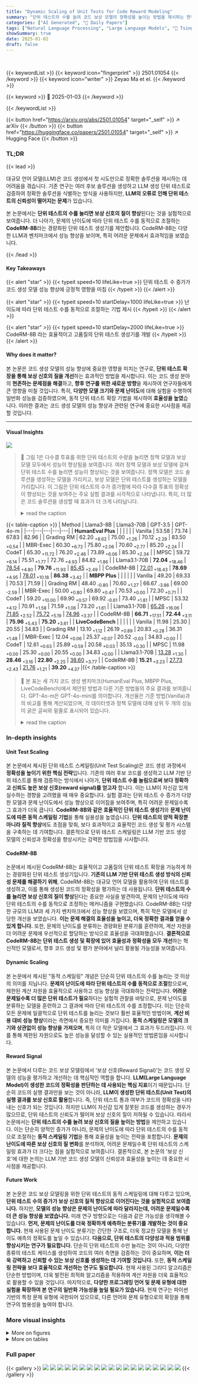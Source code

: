 ```yaml
---
title: "Dynamic Scaling of Unit Tests for Code Reward Modeling"
summary: "단위 테스트의 수를 늘려 코드 보상 모델의 정확성을 높이는 방법을 제시하는 연구!"
categories: ["AI Generated", "🤗 Daily Papers"]
tags: ["Natural Language Processing", "Large Language Models", "🏢 Tsinghua University",]
showSummary: true
date: 2025-01-02
draft: false
---
```


<br>

{{< keywordList >}}
{{< keyword icon="fingerprint" >}} 2501.01054 {{< /keyword >}}
{{< keyword icon="writer" >}} Zeyao Ma et el. {{< /keyword >}}
 
{{< keyword >}} 🤗 2025-01-03 {{< /keyword >}}
 
{{< /keywordList >}}

{{< button href="https://arxiv.org/abs/2501.01054" target="_self" >}}
↗ arXiv
{{< /button >}}
{{< button href="https://huggingface.co/papers/2501.01054" target="_self" >}}
↗ Hugging Face
{{< /button >}}




### TL;DR


{{< lead >}}

대규모 언어 모델(LLM)은 코드 생성에서 첫 시도만으로 정확한 솔루션을 제시하는 데 어려움을 겪습니다. 기존 연구는 여러 후보 솔루션을 생성하고 LLM 생성 단위 테스트로 검증하여 정확한 솔루션을 식별하는 방식을 사용하지만, **LLM의 오류로 인해 단위 테스트의 신뢰성이 떨어지는 문제**가 있습니다.

본 논문에서는 **단위 테스트의 수를 늘리면 보상 신호의 질이 향상**된다는 것을 실험적으로 보여줍니다.  더 나아가, 문제의 난이도에 따라 단위 테스트 수를 동적으로 조절하는 **CodeRM-8B**라는 경량화된 단위 테스트 생성기를 제안합니다.  CodeRM-8B는 다양한 LLM과 벤치마크에서 성능 향상을 보이며, 특히 어려운 문제에서 효과적임을 보였습니다.

{{< /lead >}}


#### Key Takeaways

{{< alert "star" >}}
{{< typeit speed=10 lifeLike=true >}} 단위 테스트 수 증가가 코드 생성 모델 성능 향상에 긍정적 영향을 미침 {{< /typeit >}}
{{< /alert >}}

{{< alert "star" >}}
{{< typeit speed=10 startDelay=1000 lifeLike=true >}} 난이도에 따라 단위 테스트 수를 동적으로 조절하는 기법 제시 {{< /typeit >}}
{{< /alert >}}

{{< alert "star" >}}
{{< typeit speed=10 startDelay=2000 lifeLike=true >}} CodeRM-8B 라는 효율적이고 고품질의 단위 테스트 생성기를 개발 {{< /typeit >}}
{{< /alert >}}

#### Why does it matter?
본 논문은 코드 생성 모델의 성능 향상에 중요한 영향을 미치는 연구로, **단위 테스트 확장을 통해 보상 신호의 질을 개선**하는 효과적인 방법을 제시합니다. 이는 코드 생성 분야의 **현존하는 문제점을 해결**하고, **향후 연구를 위한 새로운 방향**을 제시하여 연구자들에게 큰 영향을 미칠 것입니다. 특히, **다양한 모델 크기와 문제 난이도**에 대해 실험을 수행하여 일반화 성능을 검증하였으며, 동적 단위 테스트 확장 기법을 제시하여 **효율성을 높였**습니다. 이러한 결과는 코드 생성 모델의 성능 향상과 관련된 연구에 중요한 시사점을 제공할 것입니다.

------
#### Visual Insights



![](https://arxiv.org/html/2501.01054/x1.png)

> 🔼 그림 1은 다수결 투표를 위한 단위 테스트의 수량을 늘리면 정책 모델과 보상 모델 모두에서 성능이 향상됨을 보여줍니다.  여러 정책 모델과 보상 모델에 걸쳐 단위 테스트 수를 늘리면 성능이 향상되는 것을 보여줍니다.  정책 모델은 코드 솔루션을 생성하는 모델을 가리키고, 보상 모델은 단위 테스트를 생성하는 모델을 가리킵니다.  이 그림은 단위 테스트의 수가 증가함에 따라 다수결 투표의 정확성이 향상되는 것을 보여주는 주요 실험 결과를 시각적으로 나타냅니다.  특히, 더 많은 코드 솔루션을 생성할 때 효과가 더 크게 나타납니다.
> <details>
> <summary>read the caption</summary>
> Figure 1: Scaling the quantities of unit tests for majority voting leads to improvements in performance across different policy models and reward models. Policy refers to the model that produces code solutions, while reward denotes the model that generates unit tests.
> </details>





{{< table-caption >}}
| Method | Llama3-8B | Llama3-70B | GPT-3.5 | GPT-4o-m |
|---|---|---|---|---|
| **HumanEval Plus** |  |  |  |  |
| Vanilla | 53.58 | 73.74 | 67.83 | 82.96 |
| Grading RM | 62.20<sub> +8.62</sub> | 75.00<sub> +1.26</sub> | 70.12<sub> +2.29</sub> | 83.50<sub> +0.54</sub> |
| MBR-Exec | 60.30<sub> +6.72</sub> | 75.80<sub> +2.06</sub> | 70.60<sub> +2.77</sub> | 85.20<sub> +2.24</sub> |
| CodeT | 65.30<sub> +11.72</sub> | 76.20<sub> +2.46</sub> | 73.89<sub> +6.06</sub> | 85.30<sub> +2.34</sub> |
| MPSC | 59.72<sub> +6.14</sub> | 75.51<sub> +1.77</sub> | 72.76<sub> +4.93</sub> | 84.82<sub> +1.86</sub> |
| Llama3.1-70B | **72.04**<sub><span style="font-weight:normal;"> +18.46</span></sub> | <span style="text-decoration:underline;">78.54</span><sub> +4.80</sub> | **79.76**<sub><span style="font-weight:normal;"> +11.93</span></sub> | <span style="text-decoration:underline;">85.45</span><sub> +2.49</sub> |
| CodeRM-8B | <span style="text-decoration:underline;">72.01</span><sub> +18.43</sub> | **78.69**<sub><span style="font-weight:normal;"> +4.95</span></sub> | <span style="text-decoration:underline;">78.01</span><sub> +10.18</sub> | **86.38**<sub><span style="font-weight:normal;"> +3.42</span></sub> |
| **MBPP Plus** |  |  |  |  |
| Vanilla | 49.20 | 69.33 | 70.53 | 71.59 |
| Grading RM | 48.40<sub> -0.80</sub> | 70.60<sub> +1.27</sub> | 66.67<sub> -3.86</sub> | 69.00<sub> -2.59</sub> |
| MBR-Exec | 50.00<sub> +0.80</sub> | 69.80<sub> +0.47</sub> | 70.53<sub> +0.00</sub> | 72.30<sub> +0.71</sub> |
| CodeT | 59.20<sub> +10.00</sub> | 69.90<sub> +0.57</sub> | 69.92<sub> -0.61</sub> | 73.40<sub> +1.81</sub> |
| MPSC | 53.32<sub> +4.12</sub> | 70.91<sub> +1.58</sub> | 71.59<sub> +1.06</sub> | 73.20<sub> +1.61</sub> |
| Llama3.1-70B | <span style="text-decoration:underline;">65.26</span><sub> +16.06</sub> | <span style="text-decoration:underline;">71.85</span><sub> +2.52</sub> | <span style="text-decoration:underline;">75.72</span><sub> +5.19</sub> | <span style="text-decoration:underline;">74.96</span><sub> +3.37</sub> |
| CodeRM-8B | **66.71**<sub><span style="font-weight:normal;"> +17.51</span></sub> | **72.44**<sub><span style="font-weight:normal;"> +3.11</span></sub> | **75.96**<sub><span style="font-weight:normal;"> +5.43</span></sub> | **75.20**<sub><span style="font-weight:normal;"> +3.61</span></sub> |
| **LiveCodeBench** |  |  |  |  |
| Vanilla | 11.98 | 25.30 | 20.55 | 34.83 |
| Grading RM | 13.10<sub> +1.12</sub> | 26.19<sub> +0.89</sub> | 20.83<sub> +0.28</sub> | 36.31<sub> +1.48</sub> |
| MBR-Exec | 12.04<sub> +0.06</sub> | 25.37<sub> +0.07</sub> | 20.52<sub> -0.03</sub> | 34.83<sub> +0.00</sub> |
| CodeT | 12.61<sub> +0.63</sub> | 25.89<sub> +0.59</sub> | 20.58<sub> +0.03</sub> | 35.13<sub> +0.30</sub> |
| MPSC | 11.98<sub> +0.00</sub> | 25.30<sub> +0.00</sub> | 20.55<sub> +0.00</sub> | 34.83<sub> +0.00</sub> |
| Llama3.1-70B | <span style="text-decoration:underline;">13.28</span><sub> +1.30</sub> | **28.46**<sub><span style="font-weight:normal;"> +3.16</span></sub> | **22.80**<sub><span style="font-weight:normal;"> +2.25</span></sub> | <span style="text-decoration:underline;">38.60</span><sub> +3.77</sub> |
| CodeRM-8B | **15.21**<sub><span style="font-weight:normal;"> +3.23</span></sub> | <span style="text-decoration:underline;">27.73</span><sub> +2.43</sub> | <span style="text-decoration:underline;">21.76</span><sub> +1.21</sub> | **39.20**<sub><span style="font-weight:normal;"> +4.37</span></sub> |{{< /table-caption >}}

> 🔼 본 표는 세 가지 코드 생성 벤치마크(HumanEval Plus, MBPP Plus, LiveCodeBench)에서 제안된 방법과 다른 기준 방법들의 주요 결과를 보여줍니다. GPT-4o-m은 GPT-4o-mini를 의미합니다.  개선율은 기준 방법(Vanilla)과의 비교를 통해 계산되었으며, 각 데이터셋과 정책 모델에 대해 상위 두 개의 성능이 굵은 글씨와 밑줄로 표시되어 있습니다.
> <details>
> <summary>read the caption</summary>
> Table 1:  The main result of our approach and other baselines over three code generation benchmarks. GPT-4o-m stands for GPT-4o-mini. The improvements are calculated between methods and vanilla. The top two performances for each dataset and policy model are marked in bold and underlined.
> </details>





### In-depth insights


#### Unit Test Scaling
본 논문에서 제시된 단위 테스트 스케일링(Unit Test Scaling)은 코드 생성 과정에서 **정확성을 높이기 위한 핵심 전략**입니다.  기존의 여러 후보 코드를 생성하고 LLM 기반 단위 테스트를 통해 검증하는 방식에서 나아가, **단위 테스트 수를 늘림으로써 보다 정확하고 신뢰도 높은 보상 신호(reward signal)를 얻고자** 합니다. 이는 LLM이 자신감 있게 실수하는 경향을 고려했을 때 매우 중요합니다.  실험 결과는 단위 테스트 수 증가가 다양한 모델과 문제 난이도에서 성능 향상으로 이어짐을 보여주며, 특히 어려운 문제일수록 그 효과가 더욱 큽니다.  **CodeRM-8B와 같은 효율적인 단위 테스트 생성기**와 **문제 난이도에 따른 동적 스케일링 기법**을 통해 실용성을 높였습니다.  **단위 테스트의 양적 확장뿐 아니라 질적 향상**에도 초점을 맞춰,  보다 효과적이고 효율적인 코드 생성 및 평가 시스템을 구축하는 데 기여합니다.  결론적으로 단위 테스트 스케일링은 LLM 기반 코드 생성 모델의 신뢰성과 정확성을 향상시키는 강력한 방법임을 시사합니다.

#### CodeRM-8B
논문에서 제시된 CodeRM-8B는 효율적이고 고품질의 단위 테스트 확장을 가능하게 하는 경량화된 단위 테스트 생성기입니다. **기존의 LLM 기반 단위 테스트 생성 방식의 신뢰성 문제를 해결하기 위해**,  CodeRM-8B는 대규모 언어 모델을 활용하여 단위 테스트를 생성하고, 이를 통해 생성된 코드의 정확성을 평가하는 데 사용됩니다.  **단위 테스트의 수를 늘리면 보상 신호의 질이 향상**된다는 중요한 사실을 발견하여, 문제의 난이도에 따라 단위 테스트의 수를 동적으로 조정하는 메커니즘을 구현했습니다.  CodeRM-8B는 다양한 규모의 LLM과 세 가지 벤치마크에서 성능 향상을 보였으며, 특히 작은 모델에서 상당한 개선을 보였습니다. **이는 문제 해결의 효율성을 높이고, 더욱 정확한 결과를 얻을 수 있게 합니다.**  또한, 문제의 난이도를 분류하는 경량화된 분류기를 훈련하여, 계산 자원을 더 어려운 문제에 우선적으로 할당하는 방식으로 효율성을 극대화했습니다.  **결론적으로 CodeRM-8B는 단위 테스트 생성 및 확장에 있어 효율성과 정확성을 모두 개선**하는 혁신적인 모델로서, 향후 코드 생성 및 평가 분야에서 널리 활용될 가능성을 보여줍니다.

#### Dynamic Scaling
본 논문에서 제시된 "동적 스케일링" 개념은 단순히 단위 테스트의 수를 늘리는 것 이상의 의미를 지닙니다.  **문제의 난이도에 따라 단위 테스트의 수를 동적으로 조절**함으로써, 제한된 계산 자원을 효율적으로 사용하고 성능 향상을 극대화하는 전략입니다.  **어려운 문제일수록 더 많은 단위 테스트가 필요**하다는 실험적 관찰을 바탕으로, 문제 난이도를 분류하는 모델을 훈련하고 그 결과에 따라 단위 테스트의 수를 조정합니다.  이는 단순히 모든 문제에 일괄적으로 단위 테스트를 늘리는 것보다 훨씬 효율적인 방법이며, **계산 비용 대비 성능 향상**이라는 측면에서 중요한 의미를 가집니다.  **동적 스케일링은 모델의 크기와 상관없이 성능 향상을 가져오며**, 특히 더 작은 모델에서 그 효과가 두드러집니다.  이를 통해 제한된 자원으로도 높은 성능을 달성할 수 있는 실용적인 방법론임을 시사합니다.

#### Reward Signal
본 논문에서 다루는 코드 보상 모델링에서 '보상 신호(Reward Signal)'는 코드 생성 모델의 성능을 평가하고 개선하는 데 핵심적인 역할을 합니다.  **LLM(Large Language Model)이 생성한 코드의 정확성을 판단하는 데 사용되는 핵심 지표**이기 때문입니다.  단순히 코드의 실행 결과만을 보는 것이 아니라, **LLM이 생성한 단위 테스트(Unit Test)의 실행 결과를 보상 신호로 활용**합니다.  즉, 단위 테스트 통과 여부가 코드의 정확성을 나타내는 신호가 되는 것입니다.  하지만 LLM이 자신감 있게 잘못된 코드를 생성하는 경우가 많으므로, 단위 테스트의 신뢰도가 떨어져 보상 신호의 질이 저하될 수 있습니다. 따라서 논문에서는 **단위 테스트의 수를 늘려 보상 신호의 질을 높이는 방법**을 제안하고 있습니다.  이는 단순히 양적인 증가가 아니라, 문제의 난이도에 따라 단위 테스트의 수를 동적으로 조절하는 **동적 스케일링 기법**을 통해 효율성을 높이는 전략을 포함합니다.  **문제의 난이도에 따른 보상 신호의 질 변화**를 분석하여, 어려운 문제일수록 단위 테스트의 스케일링 효과가 더 크다는 점을 실험적으로 보여줍니다.  결론적으로, 본 논문의 '보상 신호'에 대한 논의는 LLM 기반 코드 생성 모델의 신뢰성과 효율성을 높이는 데 중요한 시사점을 제공합니다.

#### Future Work
본 논문은 코드 보상 모델링을 위한 단위 테스트의 동적 스케일링에 대해 다루고 있으며, **단위 테스트 수의 증가가 보상 신호의 질적 향상으로 이어진다는 것을 실험적으로 보여줍니다.**  하지만,  **모델의 성능 향상은 문제의 난이도에 따라 달라지는데, 어려운 문제일수록 더 큰 성능 향상을 보였습니다.**  미래 연구 방향으로는 다음과 같은 가능성을 생각해볼 수 있습니다. **먼저, 문제의 난이도를 더욱 정확하게 예측하는 분류기를 개발하는 것이 중요합니다.**  현재 사용된 문제 난이도 분류기는 간단한 구조로, 더욱 정교한 모델을 통해 난이도 예측의 정확도를 높일 수 있습니다.  **다음으로, 단위 테스트의 다양성과 적용 범위를 향상시키는 연구가 필요합니다.**  단순히 단위 테스트의 수만 늘리는 것이 아니라, 다양한 종류의 테스트 케이스를 생성하여 코드의 여러 측면을 검증하는 것이 중요하며,  **이는 더욱 강력하고 신뢰할 수 있는 보상 신호를 생성하는 데 기여할 것입니다.**  또한, **동적 스케일링 전략을 보다 효율적으로 개선하는 연구도 필요합니다.**  현재 사용된 그리디 알고리즘은 단순한 방법이며,  더욱 발전된 최적화 알고리즘을 적용하여 계산 자원을 더욱 효율적으로 활용할 수 있을 것입니다.  마지막으로, **다양한 프로그래밍 언어 및 문제 유형에 대한 실험을 확장하여 본 연구의 일반화 가능성을 높일 필요가 있습니다.**  현재 연구는 파이썬 기반의 특정 문제 유형에 국한되어 있으므로,  다른 언어와 문제 유형으로의 확장을 통해 연구의 범용성을 높여야 합니다.


### More visual insights

<details>
<summary>More on figures
</summary>


![](https://arxiv.org/html/2501.01054/x2.png)

> 🔼 그림 2는 200개의 후보 코드 솔루션을 사용하여 다양한 단위 테스트 생성기(보상 모델)의 성능과 단위 테스트 수량 간의 상관관계를 보여줍니다.  단위 테스트 수가 증가함에 따라 여러 보상 모델에서 성능이 향상되는 것을 보여주는 다양한 그래프가 제시되어 있습니다.  각 그래프는 특정 보상 모델에 대한 성능 변화를 보여주며, 단위 테스트 수가 증가할수록 정확도가 향상되는 경향을 나타냅니다. 이는 단위 테스트의 수량이 코드 생성 모델의 성능에 긍정적인 영향을 미침을 시사합니다.
> <details>
> <summary>read the caption</summary>
> Figure 2:  The correlation between the quantities of unit tests and the performance on different unit test generators (reward model) with 200200200200 candidate code solutions.
> </details>



![](https://arxiv.org/html/2501.01054/x3.png)

> 🔼 그림 3은 문제 난이도에 따른 최고 N개 성능 향상을 보여줍니다. 5개의 퀀타일로 나누어진 문제들의 정답률을 보면, 퀀타일 1(가장 쉬운 문제)의 정답률이 가장 높고, 퀀타일 5(가장 어려운 문제)의 정답률이 가장 낮습니다.  단위 테스트 수를 늘릴수록 어려운 문제에 대한 정확도가 크게 향상됨을 보여줍니다.  즉, 단위 테스트 수 증가는 문제의 난이도에 따라 성능 향상에 미치는 영향이 다르며, 특히 어려운 문제일수록 그 효과가 더욱 크다는 것을 시사합니다.
> <details>
> <summary>read the caption</summary>
> Figure 3:  The improvements of best-of-N performance on problems of different difficulties. Quintile 1 (easiest) has the highest pass rate, while Quintile 2 (hardest) has the lowest pass rate. Scaling the quantity of unit tests significantly improves the accuracy on more complex problems.
> </details>



![](https://arxiv.org/html/2501.01054/x4.png)

> 🔼 그림 4는 효율적이고 고품질의 단위 테스트 확장을 위한 개요를 보여줍니다.  먼저, 고품질의 합성 데이터를 기반으로 경량 단위 테스트 생성기를 훈련합니다. 그런 다음, 동적 단위 테스트 확장을 사용하여 효율성을 더욱 향상시킵니다. 이 그림은 단위 테스트 생성기 훈련을 위한 데이터 전처리, 합성 단위 테스트 생성, 단위 테스트 생성기 미세 조정, 문제 난이도 예측, 동적 단위 테스트 할당 및 최종 결과를 포함한 전체 프로세스를 보여주는 단계별 다이어그램입니다.
> <details>
> <summary>read the caption</summary>
> Figure 4: Overview for efficient and high-quality unit test scaling. First, we train a lightweight unit test generator based on high-quality synthetic data. Subsequently, we employ dynamic unit test scaling to further improve efficiency.
> </details>



![](https://arxiv.org/html/2501.01054/x5.png)

> 🔼 그림 5는 Llama3-8B를 정책 모델로 사용하여 세 가지 서로 다른 단위 테스트 생성기(보상 모델)의 성능을 단위 테스트 수량에 따라 비교한 그래프입니다.  단위 테스트 수량 변화에 따른 세 가지 보상 모델의 성능 변화를 보여주어, 단위 테스트 수량 증가가 모델 성능에 미치는 영향을 시각적으로 보여줍니다.
> <details>
> <summary>read the caption</summary>
> Figure 5: The performance of three different unit test generators (reward model) on different quantities of unit tests, while employing Llama3-8B as the policy model.
> </details>



![](https://arxiv.org/html/2501.01054/x6.png)

> 🔼 그림 6은 세 가지 계산 비용 할당 전략(골드 패스율을 사용한 동적 할당, 예측 패스율을 사용한 동적 할당, 동일 할당)에 따른 유닛 테스트 확장 시 최고 N개 성능 비교 결과를 보여줍니다.  골드 패스율 기반 동적 할당은 실제 패스율을 사용하여 문제의 난이도에 따라 계산 비용을 할당하는 반면, 예측 패스율 기반 동적 할당은 예측된 패스율을 사용합니다. 동일 할당은 모든 문제에 동일한 계산 비용을 할당합니다. 이 그림은 다양한 문제 난이도에 따른 각 전략의 성능을 보여주어, 동적 할당 전략이 특히 어려운 문제에 대해 성능 향상에 효과적임을 시사합니다.
> <details>
> <summary>read the caption</summary>
> Figure 6: Best-of-N performance comparison under unit test scaling with three computation budget allocation strategies: dynamic allocation with gold pass rate, dynamic allocation with predicted pass rate, and equal allocation.
> </details>



![](https://arxiv.org/html/2501.01054/x7.png)

> 🔼 그림 7은 합성 데이터의 크기가 모델 성능에 미치는 영향을 보여줍니다. 훈련 데이터 크기가 증가함에 따라 모델 성능이 지속적으로 향상되는 것을 보여줍니다. 이는 고품질의 훈련 데이터를 확보하고 데이터 합성 파이프라인을 사용하여 더 많은 고품질 단위 테스트를 생성하는 것이 모델 성능 향상에 크게 기여함을 보여줍니다.
> <details>
> <summary>read the caption</summary>
> Figure 7: The effects of data size.
> </details>



![](https://arxiv.org/html/2501.01054/x8.png)

> 🔼 그림 8은 다양한 난이도의 문제에 대해 유닛 테스트 수를 늘리는 것의 성능 향상 효과를 보여줍니다.  다양한 정책 모델과 보상 모델을 사용하여 실험을 진행하였습니다.  전반적으로 유닛 테스트의 수를 늘리면 더 어려운 문제에서 더 큰 성능 향상을 가져오는 것을 확인할 수 있습니다. 특히 Llama3.1-70B를 정책 모델로 사용했을 때 그 효과가 더욱 두드러졌습니다. 그림은 문제의 난이도에 따른 성능 향상과 유닛 테스트 수의 관계를 보여주는 히트맵을 포함하고 있습니다.
> <details>
> <summary>read the caption</summary>
> Figure 8: The performance gain of scaling the number of unit tests on problems of different difficulties across various policy model and reward model. Overall, increasing the number of unit tests yields greater performance improvements on more challenging problems, particularly when employing Llama3.1-70B as the policy model.
> </details>



![](https://arxiv.org/html/2501.01054/x9.png)

> 🔼 그림 9는 단위 테스트 생성기를 위한 훈련 데이터의 예시를 보여줍니다.  질문과 그에 대한 코드 답변이 주어지고, 테스트 케이스를 작성하여 코드 답변의 정확성을 확인하는 작업이 제시됩니다.  이 예시에서는 `expected_strangle_return` 함수에 대한 테스트 케이스를 작성하는 방법을 보여주는 것으로,  양수, 음수, 영의 예상 수익률을 각각 테스트하는 세 가지 테스트 케이스가 포함되어 있습니다. 각 테스트 케이스는 `unittest` 라이브러리를 사용하며, 자세한 주석과 함께 예상 수익률을 계산하고 `assertAlmostEqual`을 사용하여 결과를 검증합니다. 이러한 방식으로 생성된 질문, 코드 답변, 그리고 테스트 케이스는 단위 테스트 생성기 모델을 훈련시키는 데 사용됩니다.
> <details>
> <summary>read the caption</summary>
> Figure 9: An example of the training data for the unit test generator.
> </details>



</details>




<details>
<summary>More on tables
</summary>


{{< table-caption >}}
| Model | Acc (<mo stretchy="false">↑</mo>) | F1 (<mo stretchy="false">↑</mo>) | FAR (<mo stretchy="false">↓</mo>) | FRR (<mo stretchy="false">↓</mo>) |
|---|---|---|---|---|
| Llama3.1-8B | 60.02 | 44.97 | 13.66 | 46.13 |
| Llama3.1-70B | **73.65** | **70.15** | **11.10** | **34.51** |
| CodeRM-8B (Ours) | <ins>69.64</ins> | <ins>63.63</ins> | <ins>11.17</ins> | <ins>38.55</ins> |
|  |  |  |  |  |
| Llama3.1-8B | 74.21 | 74.35 | 20.44 | 30.55 |
| Llama3.1-70B | <ins>78.30</ins> | <ins>78.76</ins> | <ins>17.19</ins> | <ins>25.97</ins> |
| CodeRM-8B (Ours) | **80.46** | **81.27** | **16.48** | **22.71** |{{< /table-caption >}}
> 🔼 이 표는 HumanEval Plus 데이터셋에서 Llama3.1-8B 모델을 정책 모델로 사용하여 개별 단위 테스트와 다수의 단위 테스트 조합의 품질을 보여줍니다.  단일 단위 테스트와 여러 단위 테스트를 결합했을 때의 정확도(Accuracy), F1 점수, 거짓 양성률(FAR), 거짓 음성률(FRR)을 측정하여 모델의 성능을 평가합니다. 상위 두 개의 성능은 굵은 글씨와 밑줄로 강조 표시되어 있습니다.  이를 통해 단위 테스트의 품질과 다수의 테스트를 결합하는 전략의 효과를 정량적으로 비교 분석합니다.
> <details>
> <summary>read the caption</summary>
> Table 2: The quality of individual unit tests and the combination of multiple unit tests on HumanEval Plus, utilizing Llama3.1-8B as the policy model. The top two performances are highlighted using bold and underlining.
> </details>

{{< table-caption >}}
| Method | HumanEval+ | MBPP+ |
|---|---|---|
| zero-shot | 66.67 | 63.27 |
| training wo / quality control | 69.71<sub>+3.04</sub> | 64.96<sub>+1.69</sub> |
| training w / quality control | 71.09<sub>+4.42</sub> | 66.31<sub>+3.04</sub> |{{< /table-caption >}}
> 🔼 본 표는 합성 데이터의 품질 관리가 모델 성능에 미치는 영향을 보여줍니다.  품질 관리 과정이 없는 모델과 비교하여, 품질 관리 과정이 포함된 모델의 정확도와 F1 점수가 향상되었음을 보여줍니다.  이는 양성 데이터의 품질이 단위 테스트 생성기의 성능에 중요한 역할을 한다는 것을 시사합니다.
> <details>
> <summary>read the caption</summary>
> Table 3: The effects of synthetic data quality control.
> </details>

{{< table-caption >}}
| Hyperparameters | Value |
|---|---| 
| Temperature | 0.8 |
| Top P | 0.95 |
| Frequency Penalty | 0 |
| Presence Penalty | 0 |{{< /table-caption >}}
> 🔼 이 표는 본 논문에서 사용된 대규모 언어 모델(LLM)의 하이퍼파라미터들을 보여줍니다.  LLM은 코드 솔루션과 단위 테스트 생성에 사용되었으며, 구체적으로는 temperature, top p, frequency penalty, presence penalty의 네 가지 하이퍼파라미터 값을 제시합니다.  이는 LLM의 출력 확률 분포를 조절하여 다양한 종류의 결과를 생성하는 데 활용됩니다.  각 하이퍼파라미터의 값은 모델의 성능에 영향을 미치므로, 이 표는 실험 환경 설정을 이해하는 데 중요한 역할을 합니다.
> <details>
> <summary>read the caption</summary>
> Table 4: The hyperparameters of LLMs for solution and unit test generation.
> </details>

</details>




### Full paper

{{< gallery >}}
<img src="paper_images/1.png" class="grid-w50 md:grid-w33 xl:grid-w25" />
<img src="paper_images/2.png" class="grid-w50 md:grid-w33 xl:grid-w25" />
<img src="paper_images/3.png" class="grid-w50 md:grid-w33 xl:grid-w25" />
<img src="paper_images/4.png" class="grid-w50 md:grid-w33 xl:grid-w25" />
<img src="paper_images/5.png" class="grid-w50 md:grid-w33 xl:grid-w25" />
<img src="paper_images/6.png" class="grid-w50 md:grid-w33 xl:grid-w25" />
<img src="paper_images/7.png" class="grid-w50 md:grid-w33 xl:grid-w25" />
<img src="paper_images/8.png" class="grid-w50 md:grid-w33 xl:grid-w25" />
<img src="paper_images/9.png" class="grid-w50 md:grid-w33 xl:grid-w25" />
<img src="paper_images/10.png" class="grid-w50 md:grid-w33 xl:grid-w25" />
<img src="paper_images/11.png" class="grid-w50 md:grid-w33 xl:grid-w25" />
<img src="paper_images/12.png" class="grid-w50 md:grid-w33 xl:grid-w25" />
<img src="paper_images/13.png" class="grid-w50 md:grid-w33 xl:grid-w25" />
<img src="paper_images/14.png" class="grid-w50 md:grid-w33 xl:grid-w25" />
<img src="paper_images/15.png" class="grid-w50 md:grid-w33 xl:grid-w25" />
<img src="paper_images/16.png" class="grid-w50 md:grid-w33 xl:grid-w25" />
<img src="paper_images/17.png" class="grid-w50 md:grid-w33 xl:grid-w25" />
<img src="paper_images/18.png" class="grid-w50 md:grid-w33 xl:grid-w25" />
<img src="paper_images/19.png" class="grid-w50 md:grid-w33 xl:grid-w25" />
{{< /gallery >}}
